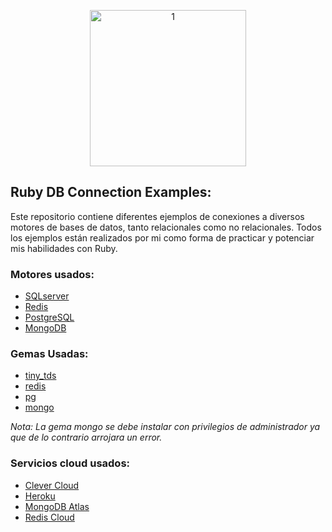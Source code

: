 <p align="center">
  <img src="https://cdn.icon-icons.com/icons2/2125/PNG/512/rack_icon_131340.png" alt="1" border="0" width="250" height="250">
</p>

## Ruby DB Connection Examples:

Este repositorio contiene diferentes ejemplos de conexiones a diversos motores de bases de datos, tanto relacionales como no relacionales. Todos los ejemplos están realizados por mi como forma de practicar y potenciar mis habilidades con Ruby.

### Motores usados:
- [SQLserver](https://www.microsoft.com/es-es/sql-server/sql-server-downloads)
- [Redis](https://redis.com/)
- [PostgreSQL](https://www.postgresql.org/)
- [MongoDB](https://www.mongodb.com/es)

### Gemas Usadas:
- [tiny_tds](https://rubygems.org/gems/tiny_tds)
- [redis](https://rubygems.org/gems/redis)
- [pg](https://rubygems.org/gems/pg)
- [mongo](https://rubygems.org/gems/mongo)

*Nota: La gema mongo se debe instalar con privilegios de administrador ya que de lo contrario arrojara un error.*

### Servicios cloud usados:
- [Clever Cloud](https://www.clever-cloud.com/)
- [Heroku](https://www.heroku.com/)
- [MongoDB Atlas](https://www.mongodb.com/es/cloud/atlas)
- [Redis Cloud](https://redis.com/redis-enterprise-cloud/overview/)
